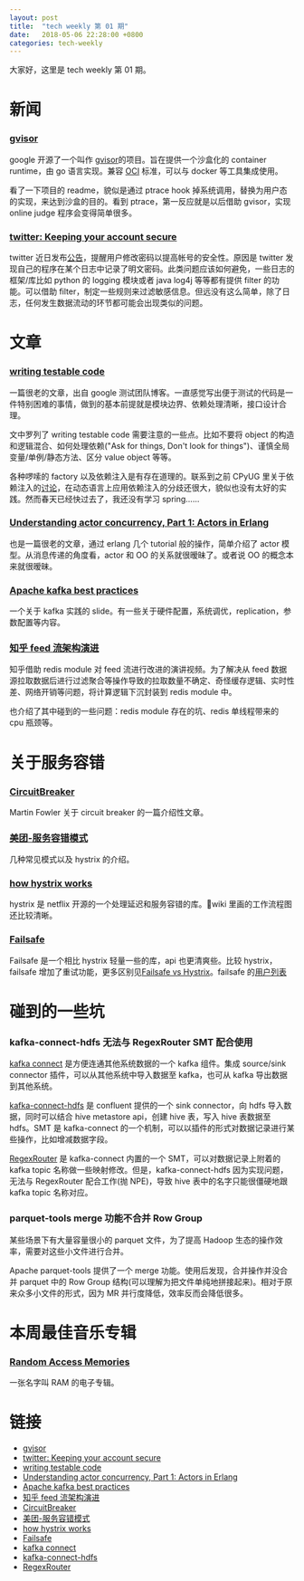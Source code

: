 ```yaml
---
layout: post
title:  "tech weekly 第 01 期"
date:   2018-05-06 22:28:00 +0800
categories: tech-weekly
---
```


大家好，这里是 tech weekly 第 01 期。

# 新闻

### [gvisor](https://github.com/google/gvisor)

google 开源了一个叫作 [gvisor](https://github.com/google/gvisor)的项目。旨在提供一个沙盒化的 container runtime，由 go 语言实现。兼容 [OCI](https://www.opencontainers.org/) 标准，可以与 docker 等工具集成使用。

看了一下项目的 readme，貌似是通过 ptrace hook 掉系统调用，替换为用户态的实现，来达到沙盒的目的。看到 ptrace，第一反应就是以后借助 gvisor，实现 online judge 程序会变得简单很多。

### [twitter: Keeping your account secure](https://blog.twitter.com/official/en_us/topics/company/2018/keeping-your-account-secure.html)

twitter 近日发布[公告](https://blog.twitter.com/official/en_us/topics/company/2018/keeping-your-account-secure.html)，提醒用户修改密码以提高帐号的安全性。原因是 twitter 发现自己的程序在某个日志中记录了明文密码。此类问题应该如何避免，一些日志的框架/库比如 python 的 logging 模块或者 java log4j 等等都有提供 filter 的功能。可以借助 filter，制定一些规则来过滤敏感信息。但远没有这么简单，除了日志，任何发生数据流动的环节都可能会出现类似的问题。


# 文章

### [writing testable code](https://testing.googleblog.com/2008/08/by-miko-hevery-so-you-decided-to.html)

一篇很老的文章，出自 google 测试团队博客。一直感觉写出便于测试的代码是一件特别困难的事情，做到的基本前提就是模块边界、依赖处理清晰，接口设计合理。

文中罗列了 writing testable code 需要注意的一些点。比如不要将 object 的构造和逻辑混合、如何处理依赖("Ask for things, Don't look for things")、谨慎全局变量/单例/静态方法、区分 value object 等等。

各种啰嗦的 factory 以及依赖注入是有存在道理的。联系到之前 CPyUG 里关于依赖注入的[讨论](https://groups.google.com/forum/?hl=fil#!topic/python-cn/gup7mNgOniA)，在动态语言上应用依赖注入的分歧还很大，貌似也没有太好的实践。然而春天已经快过去了，我还没有学习 spring……

### [Understanding actor concurrency, Part 1: Actors in Erlang](https://www.javaworld.com/article/2077999/java-concurrency/understanding-actor-concurrency--part-1--actors-in-erlang.html)

也是一篇很老的文章，通过 erlang 几个 tutorial 般的操作，简单介绍了 actor 模型。从消息传递的角度看，actor 和 OO 的关系就很暧昧了。或者说 OO 的概念本来就很暧昧。

### [Apache kafka best practices](https://www.slideshare.net/HadoopSummit/apache-kafka-best-practices)

一个关于 kafka 实践的 slide。有一些关于硬件配置，系统调优，replication，参数配置等内容。

### [知乎 feed 流架构演进](http://www.infoq.com/cn/presentations/architecture-evolution-of-zhihu-feed-flow)

知乎借助 redis module 对 feed 流进行改进的演讲视频。为了解决从 feed 数据源拉取数据后进行过滤聚合等操作导致的拉取数量不确定、奇怪缓存逻辑、实时性差、网络开销等问题，将计算逻辑下沉封装到 redis module 中。

也介绍了其中碰到的一些问题：redis module 存在的坑、redis 单线程带来的 cpu 瓶颈等。

# 关于服务容错

### [CircuitBreaker](http://martinfowler.com/bliki/CircuitBreaker.html)

Martin Fowler 关于 circuit breaker 的一篇介绍性文章。

### [美团-服务容错模式](https://tech.meituan.com/service-fault-tolerant-pattern.html)

几种常见模式以及 hystrix 的介绍。


### [how hystrix works](https://github.com/Netflix/Hystrix/wiki/How-it-Works)

hystrix 是 netflix 开源的一个处理延迟和服务容错的库。wiki 里画的工作流程图还比较清晰。

### [Failsafe](https://github.com/jhalterman/failsafe)

Failsafe 是一个相比 hystrix 轻量一些的库，api 也更清爽些。比较 hystrix，failsafe 增加了重试功能，更多区别见[Failsafe vs Hystrix](https://github.com/jhalterman/failsafe/wiki/Comparisons)。failsafe 的[用户列表](https://github.com/jhalterman/failsafe/wiki/Who's-Using-Failsafe)


# 碰到的一些坑

### kafka-connect-hdfs 无法与 RegexRouter SMT 配合使用

[kafka connect](https://www.confluent.io/product/connectors/) 是方便连通其他系统数据的一个 kafka 组件。集成 source/sink connector 插件，可以从其他系统中导入数据至 kafka，也可从 kafka 导出数据到其他系统。

[kafka-connect-hdfs](https://docs.confluent.io/current/connect/connect-hdfs/docs/index.html) 是 confluent 提供的一个 sink connector，向 hdfs 导入数据，同时可以结合 hive metastore api，创建 hive 表，写入 hive 表数据至 hdfs。SMT 是 kafka-connect 的一个机制，可以以插件的形式对数据记录进行某些操作，比如增减数据字段。

[RegexRouter](https://docs.confluent.io/current/connect/transforms/regexrouter.html) 是 kafka-connect 内置的一个 SMT，可以对数据记录上附着的 kafka topic 名称做一些映射修改。但是，kafka-connect-hdfs 因为实现问题，无法与 RegexRouter 配合工作(抛 NPE)，导致 hive 表中的名字只能很僵硬地跟 kafka topic 名称对应。

### parquet-tools merge 功能不合并 Row Group

某些场景下有大量容量很小的 parquet 文件，为了提高 Hadoop 生态的操作效率，需要对这些小文件进行合并。

Apache parquet-tools 提供了一个 merge 功能。使用后发现，合并操作并没合并 parquet 中的 Row Group 结构(可以理解为把文件单纯地拼接起来)。相对于原来众多小文件的形式，因为 MR 并行度降低，效率反而会降低很多。

# 本周最佳音乐专辑

### [Random Access Memories](https://music.douban.com/subject/22951704/)
一张名字叫 RAM 的电子专辑。


# 链接
- [gvisor](https://github.com/google/gvisor)
- [twitter: Keeping your account secure](https://blog.twitter.com/official/en_us/topics/company/2018/keeping-your-account-secure.html)
- [writing testable code](https://testing.googleblog.com/2008/08/by-miko-hevery-so-you-decided-to.html)
- [Understanding actor concurrency, Part 1: Actors in Erlang](https://www.javaworld.com/article/2077999/java-concurrency/understanding-actor-concurrency--part-1--actors-in-erlang.html)
- [Apache kafka best practices](https://www.slideshare.net/HadoopSummit/apache-kafka-best-practices)
- [知乎 feed 流架构演进](http://www.infoq.com/cn/presentations/architecture-evolution-of-zhihu-feed-flow)
- [CircuitBreaker](http://martinfowler.com/bliki/CircuitBreaker.html)
- [美团-服务容错模式](https://tech.meituan.com/service-fault-tolerant-pattern.html)
- [how hystrix works](https://github.com/Netflix/Hystrix/wiki/How-it-Works)
- [Failsafe](https://github.com/jhalterman/failsafe)
- [kafka connect](https://www.confluent.io/product/connectors/)
- [kafka-connect-hdfs](https://docs.confluent.io/current/connect/connect-hdfs/docs/index.html)
- [RegexRouter](https://docs.confluent.io/current/connect/transforms/regexrouter.html)